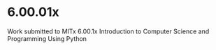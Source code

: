 # 6.00.01x
Work submitted to MITx 6.00.1x Introduction to Computer Science and Programming Using Python 
